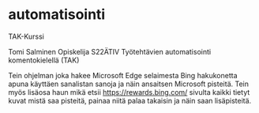 # automatisointi
TAK-Kurssi


Tomi Salminen
Opiskelija
S22ÄTIV
Työtehtävien automatisointi komentokielellä (TAK)

Tein ohjelman joka hakee Microsoft Edge selaimesta Bing hakukonetta apuna käyttäen sanalistan sanoja ja näin ansaitsen Microsoft pisteitä.
Tein myös lisäosa haun mikä etsii https://rewards.bing.com/ sivulta kaikki tietyt kuvat mistä saa pisteitä, painaa niitä palaa takaisin ja näin saan lisäpisteitä.

